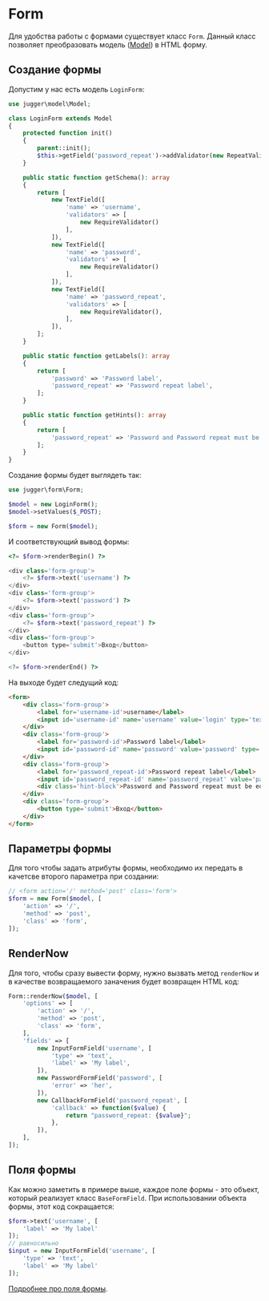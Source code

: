 # Form

Для удобства работы с формами существует класс `Form`. Данный класс позволяет преобразовать модель ([Model](https://github.com/jugger-php/jugger-model/blob/master/docs/README.md)) в HTML форму.

## Создание формы

Допустим у нас есть модель `LoginForm`:

```php
use jugger\model\Model;

class LoginForm extends Model
{
    protected function init()
    {
        parent::init();
        $this->getField('password_repeat')->addValidator(new RepeatValidator("password", $this));
    }

    public static function getSchema(): array
    {
        return [
            new TextField([
                'name' => 'username',
                'validators' => [
                    new RequireValidator()
                ],
            ]),
            new TextField([
                'name' => 'password',
                'validators' => [
                    new RequireValidator()
                ],
            ]),
            new TextField([
                'name' => 'password_repeat',
                'validators' => [
                    new RequireValidator(),
                ],
            ]),
        ];
    }

    public static function getLabels(): array
    {
        return [
            'password' => 'Password label',
            'password_repeat' => 'Password repeat label',
        ];
    }

    public static function getHints(): array
    {
        return [
            'password_repeat' => 'Password and Password repeat must be equals',
        ];
    }
}
```

Создание формы будет выглядеть так:

```php
use jugger\form\Form;

$model = new LoginForm();
$model->setValues($_POST);

$form = new Form($model);
```

И соответствующий вывод формы:

```php
<?= $form->renderBegin() ?>

<div class='form-group'>
    <?= $form->text('username') ?>
</div>
<div class='form-group'>
    <?= $form->text('password') ?>
</div>
<div class='form-group'>
    <?= $form->text('password_repeat') ?>
</div>
<div class='form-group'>
    <button type='submit'>Вход</button>
</div>

<?= $form->renderEnd() ?>
```

На выходе будет следущий код:

```HTML
<form>
    <div class='form-group'>
        <label for='username-id'>username</label>
        <input id='username-id' name='username' value='login' type='text'>
    </div>
    <div class='form-group'>
        <label for='password-id'>Password label</label>
        <input id='password-id' name='password' value='password' type='password'>
    </div>
    <div class='form-group'>
        <label for='password_repeat-id'>Password repeat label</label>
        <input id='password_repeat-id' name='password_repeat' value='password' type='password'>
        <div class='hint-block'>Password and Password repeat must be equals</div>
    </div>
    <div class='form-group'>
        <button type='submit'>Вход</button>
    </div>
</form>
```

## Параметры формы

Для того чтобы задать атрибуты формы, необходимо их передать в качетсве второго параметра при создании:

```php
// <form action='/' method='post' class='form'>
$form = new Form($model, [
    'action' => '/',
    'method' => 'post',
    'class' => 'form',
]);
```

## RenderNow

Для того, чтобы сразу вывести форму, нужно вызвать метод `renderNow` и в качестве возвращаемого заначения будет возвращен HTML код:

```php
Form::renderNow($model, [
    'options' => [
        'action' => '/',
        'method' => 'post',
        'class' => 'form',
    ],
    'fields' => [
        new InputFormField('username', [
            'type' => 'text',
            'label' => 'My label',
        ]),
        new PasswordFormField('password', [
            'error' => 'her',
        ]),
        new CallbackFormField('password_repeat', [
            'callback' => function($value) {
                return "password_repeat: {$value}";
            },
        ]),
    ],
]);
```

## Поля формы

Как можно заметить в примере выше, каждое поле формы - это объект, который реализует класс `BaseFormField`. При использовании объекта формы, этот код сокращается:

```php
$form->text('username', [
    'label' => 'My label'
]);
// равносильно
$input = new InputFormField('username', [
    'type' => 'text',
    'label' => 'My label'
]);
```

[Подробнее про поля формы](form-field.md).
